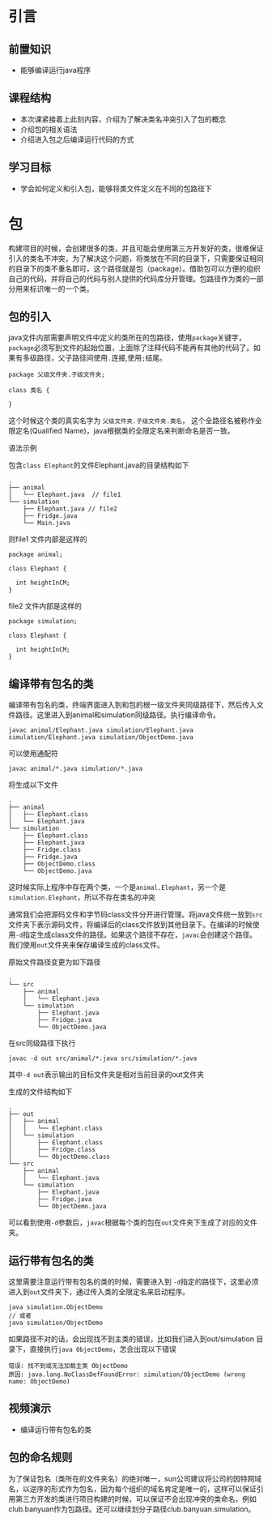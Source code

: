 # 引言

## 前置知识

* 能够编译运行java程序

## 课程结构

* 本次课紧接着上此刻内容，介绍为了解决类名冲突引入了包的概念
* 介绍包的相关语法
* 介绍进入包之后编译运行代码的方式

## 学习目标

- 学会如何定义和引入包，能够将类文件定义在不同的包路径下

# 包

构建项目的时候，会创建很多的类，并且可能会使用第三方开发好的类，很难保证引入的类名不冲突，为了解决这个问题，将类放在不同的目录下，只需要保证相同的目录下的类不重名即可，这个路径就是包（package）。借助包可以方便的组织自己的代码，并将自己的代码与别人提供的代码库分开管理。包路径作为类的一部分用来标识唯一的一个类。

## 包的引入

java文件内部需要声明文件中定义的类所在的包路径，使用`package`关键字，`package`必须写到文件的起始位置，上面除了注释代码不能再有其他的代码了。如果有多级路径，父子路径间使用`.`连接,使用`;`结尾。

```
package 父级文件夹.子级文件夹;

class 类名 {
    
}
```

这个时候这个类的真实名字为 `父级文件夹.子级文件夹.类名`， 这个全路径名被称作全限定名(Qualified Name)，java根据类的全限定名来判断命名是否一致。

语法示例

包含`class Elephant`的文件Elephant.java的目录结构如下

```
.
├── animal
│   └── Elephant.java  // file1
└── simulation
    ├── Elephant.java // file2
    ├── Fridge.java
    └── Main.java
```

则file1 文件内部是这样的

```
package animal;

class Elephant {

  int heightInCM;
}
```

file2 文件内部是这样的

```
package simulation;

class Elephant {

  int heightInCM;
}
```

## 编译带有包名的类

编译带有包名的类，终端界面进入到和包的根一级文件夹同级路径下，然后传入文件路径。这里进入到animal和simulation同级路径。执行编译命令。

```
javac animal/Elephant.java simulation/Elephant.java  simulation/Elephant.java simulation/ObjectDemo.java
```

可以使用通配符

```
javac animal/*.java simulation/*.java
```

将生成以下文件

```
.
├── animal
│   ├── Elephant.class
│   └── Elephant.java
└── simulation
    ├── Elephant.class
    ├── Elephant.java
    ├── Fridge.class
    ├── Fridge.java
    ├── ObjectDemo.class
    └── ObjectDemo.java
```

这时候实际上程序中存在两个类，一个是`animal.Elephant`，另一个是`simulation.Elephant`，所以不存在类名的冲突

通常我们会把源码文件和字节码class文件分开进行管理。将java文件统一放到`src`文件夹下表示源码文件，将编译后的class文件放到其他目录下。在编译的时候使用`-d`指定生成class文件的路径。如果这个路径不存在，`javac`会创建这个路径。我们使用`out`文件夹来保存编译生成的class文件。

原始文件路径变更为如下路径

```
.
└── src
    ├── animal
    │   └── Elephant.java
    └── simulation
        ├── Elephant.java
        ├── Fridge.java
        └── ObjectDemo.java
```

在src同级路径下执行

```
javac -d out src/animal/*.java src/simulation/*.java
```

其中`-d out`表示输出的目标文件夹是相对当前目录的out文件夹

生成的文件结构如下

```
.
├── out
│   ├── animal
│   │   └── Elephant.class
│   └── simulation
│       ├── Elephant.class
│       ├── Fridge.class
│       └── ObjectDemo.class
└── src
    ├── animal
    │   └── Elephant.java
    └── simulation
        ├── Elephant.java
        ├── Fridge.java
        └── ObjectDemo.java
```

可以看到使用`-d`参数后，`javac`根据每个类的包在`out`文件夹下生成了对应的文件夹。

## 运行带有包名的类

这里需要注意运行带有包名的类的时候，需要进入到 `-d`指定的路径下，这里必须进入到`out`文件夹下，通过传入类的全限定名来启动程序。

```
java simulation.ObjectDemo
// 或者
java simulation/ObjectDemo
```

如果路径不对的话，会出现找不到主类的错误，比如我们进入到out/simulation 目录下，直接执行`java ObjectDemo`，怎会出现以下错误

```
错误: 找不到或无法加载主类 ObjectDemo
原因: java.lang.NoClassDefFoundError: simulation/ObjectDemo (wrong name: ObjectDemo)
```

## 视频演示

- 编译运行带有包名的类

## 包的命名规则

为了保证包名（类所在的文件夹名）的绝对唯一，sun公司建议将公司的因特网域名，以逆序的形式作为包名，因为每个组织的域名肯定是唯一的，这样可以保证引用第三方开发的类进行项目构建的时候，可以保证不会出现冲突的类命名，例如club.banyuan作为包路径。还可以继续划分子路径club.banyuan.simulation。